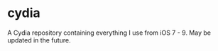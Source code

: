 # cydia
A Cydia repository containing everything I use from iOS 7 - 9. May be updated in the future.
